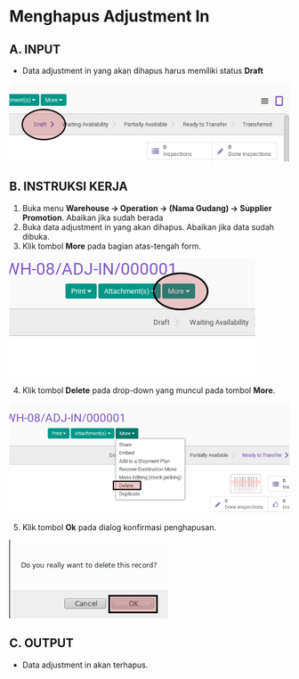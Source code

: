 # Menghapus Adjustment In

## A. INPUT

* Data adjustment in yang akan dihapus harus memiliki status **Draft**

![](../../img/adjustment-in/status-draft.png)

## B. INSTRUKSI KERJA

1. Buka menu **Warehouse -> Operation -> (Nama Gudang) -> Supplier Promotion**. Abaikan jika sudah berada
2. Buka data adjustment in yang akan dihapus. Abaikan jika data sudah dibuka.
3. Klik tombol **More** pada bagian atas-tengah form.

![](../../img/adjustment-in/tombol-more.png)

4. Klik tombol **Delete** pada drop-down yang muncul pada tombol **More**.

![](../../img/adjustment-in/tombol-hapus-form.png)

5. Klik tombol **Ok** pada dialog konfirmasi penghapusan.

![](../../img/adjustment-in/tombol-ok-hapus.png)

## C. OUTPUT

* Data adjustment in akan terhapus.
